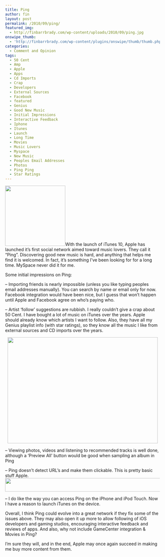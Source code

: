 ```yaml
---
title: Ping
author: fin
layout: post
permalink: /2010/09/ping/
featured_img:
  - http://finbarrbrady.com/wp-content/uploads/2010/09/ping.jpg
onswipe_thumb:
  - 'http://finbarrbrady.com/wp-content/plugins/onswipe/thumb/thumb.php?src=http://finbarrbrady.com/wp-content/uploads/2010/09/greenshot_2010-09-15_15-37-05.png&amp;w=600&amp;h=800&amp;zc=1&amp;q=75&amp;f=0'
categories:
  - Comment and Opinion
tags:
  - 50 Cent
  - Amp
  - Apple
  - Apps
  - Cd Imports
  - Crap
  - Developers
  - External Sources
  - Facebook
  - featured
  - Genius
  - Good New Music
  - Initial Impressions
  - Interactive Feedback
  - Iphone
  - Itunes
  - Launch
  - Long Time
  - Movies
  - Music Lovers
  - Myspace
  - New Music
  - Peoples Email Addresses
  - Photos
  - Ping Ping
  - Star Ratings
---
```

<img class="alignright size-full wp-image-484" title="ping" src="http://finbarrbrady.com/wp-content/uploads/2010/09/ping.jpg" alt="" width="196" height="196" />With the launch of iTunes 10, Apple has launched it&#8217;s first social network aimed toward music lovers. They call it &#8220;Ping&#8221;.<!--more--> Discovering good new music is hard, and anything that helps me find it is welcomed. In fact, it&#8217;s something I&#8217;ve been looking for for a long time. MySpace never did it for me.

Some initial impressions on Ping:

&#8211; Importing friends is nearly impossible (unless you like typing peoples email addresses manually). You can search by name or email only for now. Facebook integration would have been nice, but I guess that won&#8217;t happen until Apple and Facebook agree on who&#8217;s paying who.

&#8211; Artist &#8216;follow&#8217; suggestions are rubbish. I really couldn&#8217;t give a crap about 50 Cent. I have bought a lot of music on iTunes over the years. Apple should already know which artists I want to follow. Also, they have all my Genius playlist info (with star ratings), so they know all the music I like from external sources and CD imports over the years.

<p style="text-align: center;">
  <img class="aligncenter size-full wp-image-496" title="greenshot_2010-09-15_15-37-05" src="http://finbarrbrady.com/wp-content/uploads/2010/09/greenshot_2010-09-15_15-37-05.png" alt="" width="489" height="345" />
</p>

<p style="text-align: center;">
  <p>
    &#8211; Viewing photos, videos and listening to recommended tracks is well done, although a &#8216;Preview All&#8217; button would be good when sampling an album in Ping
  </p>
  
  <p>
    &#8211; Ping doesn&#8217;t detect URL&#8217;s and make them clickable. This is pretty basic stuff Apple.<br /> <img class="aligncenter size-full wp-image-478" title="greenshot_2010-09-15_15-14-00" src="http://finbarrbrady.com/wp-content/uploads/2010/09/greenshot_2010-09-15_15-14-00.png" alt="" width="535" height="44" />
  </p>
  
  <p>
    &#8211; I do like the way you can access Ping on the iPhone and iPod Touch. Now I have a reason to launch iTunes on the device.
  </p>
  
  <p>
    Overall, I think Ping could evolve into a great network if they fix some of the issues above. They may also open it up more to allow following of iOS developers and gaming studios, encouraging interactive feedback and reviews of apps. And also, why not include GameCenter integration & Movies in Ping?
  </p>
  
  <p>
    I&#8217;m sure they will, and in the end, Apple may once again succeed in making me buy more content from them.
  </p>